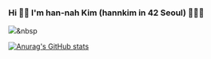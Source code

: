 ### Hi 🙌🏼 I'm han-nah Kim (hannkim in 42 Seoul) 👩🏻‍💻

<!--
**Kimhan-nah/Kimhan-nah** is a ✨ _special_ ✨ repository because its `README.md` (this file) appears on your GitHub profile.

Here are some ideas to get you started:

- 🔭 I’m currently working on ...
- 🌱 I’m currently learning ...
- 👯 I’m looking to collaborate on ...
- 🤔 I’m looking for help with ...
- 💬 Ask me about ...
- 📫 How to reach me: ...
- 😄 Pronouns: ...
- ⚡ Fun fact: ...
-->
<!-- 
<svg role="img" viewBox="0 0 24 24" xmlns="http://www.w3.org/2000/svg"><title>42</title><path d="M24 12.42l-4.428 4.415H24zm-4.428-4.417l-4.414 4.418v4.414h4.414V12.42L24 8.003V3.575h-4.428zm-4.414 0l4.414-4.428h-4.414zM0 15.996h8.842v4.43h4.412V12.42H4.428l8.826-8.846H8.842L0 12.421z"/></svg>
 -->
<img src="https://img.shields.io/badge/Python-3766AB?style=flat-square&logo=Python&logoColor=white"/></a>&nbsp 

[![Anurag's GitHub stats](https://github-readme-stats.vercel.app/api?username=Kimhan-nah&count_private=true&show_icons=true&theme=dracula)](https://github.com/anuraghazra/github-readme-stats)

<!--
[![willianrod's wakatime stats](https://github-readme-stats.vercel.app/api/wakatime?username=Kimhan-nah)](https://github.com/anuraghazra/github-readme-stats)

[![Readme Card](https://github-readme-stats.vercel.app/api/pin/?username=Kimhan-nah&repo=github-readme-stats&theme=dracula)](https://github.com/anuraghazra/github-readme-stats)
-->
